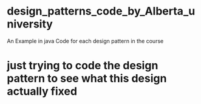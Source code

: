 # design_patterns_code_by_Alberta_university
An Example in java Code for each design pattern in the course
# just trying to code the design pattern to see what this design actually fixed
